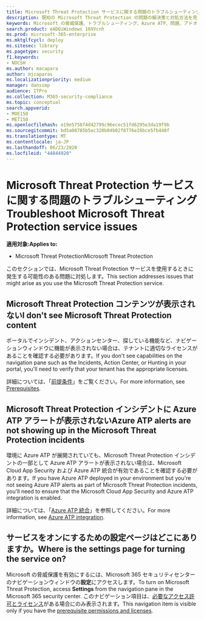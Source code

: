 ```yaml
---
title: Microsoft Threat Protection サービスに関する問題のトラブルシューティング
description: 既知の Microsoft Threat Protection の問題の解決策と対処方法を見つける
keywords: Microsoft の脅威保護、トラブルシューティング、Azure ATP、問題、アドオン、設定ページのトラブルシューティング
search.product: eADQiWindows 10XVcnh
ms.prod: microsoft-365-enterprise
ms.mktglfcycl: deploy
ms.sitesec: library
ms.pagetype: security
f1.keywords:
- NOCSH
ms.author: macapara
author: mjcaparas
ms.localizationpriority: medium
manager: dansimp
audience: ITPro
ms.collection: M365-security-compliance
ms.topic: conceptual
search.appverid:
- MOE150
- MET150
ms.openlocfilehash: e19e5758f4d42799c96ecec51fd6295e3da19f9b
ms.sourcegitcommit: bd5a08785b5ec320b04b02f8776e28bce5fb448f
ms.translationtype: MT
ms.contentlocale: ja-JP
ms.lasthandoff: 06/23/2020
ms.locfileid: "44844920"
---
```

# <a name="troubleshoot-microsoft-threat-protection-service-issues"></a><span data-ttu-id="75342-104">Microsoft Threat Protection サービスに関する問題のトラブルシューティング</span><span class="sxs-lookup"><span data-stu-id="75342-104">Troubleshoot Microsoft Threat Protection service issues</span></span>

<span data-ttu-id="75342-105">**適用対象:**</span><span class="sxs-lookup"><span data-stu-id="75342-105">**Applies to:**</span></span>
- <span data-ttu-id="75342-106">Microsoft Threat Protection</span><span class="sxs-lookup"><span data-stu-id="75342-106">Microsoft Threat Protection</span></span>

<span data-ttu-id="75342-107">このセクションでは、Microsoft Threat Protection サービスを使用するときに発生する可能性のある問題に対処します。</span><span class="sxs-lookup"><span data-stu-id="75342-107">This section addresses issues that might arise as you use the Microsoft Threat Protection service.</span></span>


## <a name="i-dont-see-microsoft-threat-protection-content"></a><span data-ttu-id="75342-108">Microsoft Threat Protection コンテンツが表示されない</span><span class="sxs-lookup"><span data-stu-id="75342-108">I don't see Microsoft Threat Protection content</span></span>
<span data-ttu-id="75342-109">ポータルでインシデント、アクションセンター、探している機能など、ナビゲーションウィンドウに機能が表示されない場合は、テナントに適切なライセンスがあることを確認する必要があります。</span><span class="sxs-lookup"><span data-stu-id="75342-109">If you don't see capabilities on the navigation pane such as the Incidents, Action Center, or Hunting in your portal, you'll need to verify that your tenant has the appropriate licenses.</span></span> 

<span data-ttu-id="75342-110">詳細については、「[前提条件](prerequisites.md)」をご覧ください。</span><span class="sxs-lookup"><span data-stu-id="75342-110">For more information, see [Prerequisites](prerequisites.md).</span></span>

## <a name="azure-atp-alerts-are-not-showing-up-in-the-microsoft-threat-protection-incidents"></a><span data-ttu-id="75342-111">Microsoft Threat Protection インシデントに Azure ATP アラートが表示されない</span><span class="sxs-lookup"><span data-stu-id="75342-111">Azure ATP alerts are not showing up in the Microsoft Threat Protection incidents</span></span>
<span data-ttu-id="75342-112">環境に Azure ATP が展開されていても、Microsoft Threat Protection インシデントの一部として Azure ATP アラートが表示されない場合は、Microsoft Cloud App Security および Azure ATP 統合が有効であることを確認する必要があります。</span><span class="sxs-lookup"><span data-stu-id="75342-112">If you have Azure ATP deployed in your environment but you're not seeing Azure ATP alerts as part of Microsoft Threat Protection incidents, you'll need to ensure that the Microsoft Cloud App Security and Azure ATP integration is enabled.</span></span> 

<span data-ttu-id="75342-113">詳細については、「[Azure ATP 統合](https://docs.microsoft.com/cloud-app-security/aatp-integration)」を参照してください。</span><span class="sxs-lookup"><span data-stu-id="75342-113">For more information, see [Azure ATP integration](https://docs.microsoft.com/cloud-app-security/aatp-integration).</span></span>

## <a name="where-is-the-settings-page-for-turning-the-service-on"></a><span data-ttu-id="75342-114">サービスをオンにするための設定ページはどこにありますか。</span><span class="sxs-lookup"><span data-stu-id="75342-114">Where is the settings page for turning the service on?</span></span>
<span data-ttu-id="75342-115">Microsoft の脅威保護を有効にするには、Microsoft 365 セキュリティセンターのナビゲーションウィンドウの**設定**にアクセスします。</span><span class="sxs-lookup"><span data-stu-id="75342-115">To turn on Microsoft Threat Protection, access **Settings** from the navigation pane in the Microsoft 365 security center.</span></span> <span data-ttu-id="75342-116">このナビゲーション項目は、[必要なアクセス許可とライセンス](mtp-enable.md#check-license-eligibility-and-required-permissions)がある場合にのみ表示されます。</span><span class="sxs-lookup"><span data-stu-id="75342-116">This navigation item is visible only if you have the [prerequisite permissions and licenses](mtp-enable.md#check-license-eligibility-and-required-permissions).</span></span>
 

